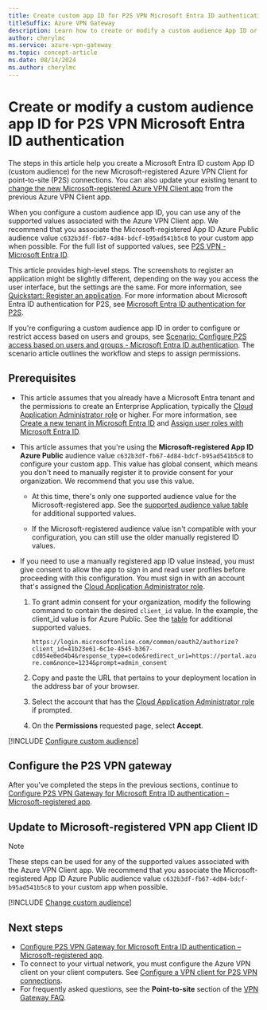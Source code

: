 ```yaml
---
title: Create custom app ID for P2S VPN Microsoft Entra ID authentication
titleSuffix: Azure VPN Gateway
description: Learn how to create or modify a custom audience App ID or upgrade an existing custom App ID to the new Microsoft-registered Azure VPN Client app values.
author: cherylmc
ms.service: azure-vpn-gateway
ms.topic: concept-article
ms.date: 08/14/2024
ms.author: cherylmc
---
```


# Create or modify a custom audience app ID for P2S VPN Microsoft Entra ID authentication

The steps in this article help you create a Microsoft Entra ID custom App ID (custom audience) for the new Microsoft-registered Azure VPN Client for point-to-site (P2S) connections. You can also update your existing tenant to [change the new Microsoft-registered Azure VPN Client app](#change) from the previous Azure VPN Client app.

When you configure a custom audience app ID, you can use any of the supported values associated with the Azure VPN Client app. We recommend that you associate the Microsoft-registered App ID Azure Public audience value `c632b3df-fb67-4d84-bdcf-b95ad541b5c8` to your custom app when possible. For the full list of supported values, see [P2S VPN - Microsoft Entra ID](point-to-site-about.md#entra-id).

This article provides high-level steps. The screenshots to register an application might be slightly different, depending on the way you access the user interface, but the settings are the same. For more information, see [Quickstart: Register an application](/entra/identity-platform/quickstart-register-app). For more information about Microsoft Entra ID authentication for P2S, see [Microsoft Entra ID authentication for P2S](point-to-site-about.md#entra-id).

If you're configuring a custom audience app ID in order to configure or restrict access based on users and groups, see [Scenario: Configure P2S access based on users and groups - Microsoft Entra ID authentication](point-to-site-entra-users-access.md). The scenario article outlines the workflow and steps to assign permissions.

## Prerequisites

* This article assumes that you already have a Microsoft Entra tenant and the permissions to create an Enterprise Application, typically the [Cloud Application Administrator role](/entra/identity/role-based-access-control/permissions-reference#cloud-application-administrator) or higher. For more information, see [Create a new tenant in Microsoft Entra ID](/entra/fundamentals/create-new-tenant) and [Assign user roles with Microsoft Entra ID](/entra/fundamentals/users-assign-role-azure-portal).

* This article assumes that you're using the **Microsoft-registered App ID Azure Public** audience value `c632b3df-fb67-4d84-bdcf-b95ad541b5c8` to configure your custom app. This value has global consent, which means you don't need to manually register it to provide consent for your organization. We recommend that you use this value.

  * At this time, there's only one supported audience value for the Microsoft-registered app. See the [supported audience value table](point-to-site-about.md#entra-id) for additional supported values.

  * If the Microsoft-registered audience value isn't compatible with your configuration, you can still use the older manually registered ID values.

* If you need to use a manually registered app ID value instead, you must give consent to allow the app to sign in and read user profiles before proceeding with this configuration. You must sign in with an account that's assigned the [Cloud Application Administrator role](/entra/identity/role-based-access-control/permissions-reference#cloud-application-administrator).

  1. To grant admin consent for your organization, modify the following command to contain the desired `client_id` value. In the example, the client_id value is for Azure Public. See the [table](point-to-site-about.md#entra-id) for additional supported values.

     ```https://login.microsoftonline.com/common/oauth2/authorize?client_id=41b23e61-6c1e-4545-b367-cd054e0ed4b4&response_type=code&redirect_uri=https://portal.azure.com&nonce=1234&prompt=admin_consent```

  1. Copy and paste the URL that pertains to your deployment location in the address bar of your browser.
  1. Select the account that has the [Cloud Application Administrator role](/entra/identity/role-based-access-control/permissions-reference#cloud-application-administrator) if prompted.
  1. On the **Permissions** requested page, select **Accept**.

[!INCLUDE [Configure custom audience](../../includes/vpn-gateway-custom-audience.md)]

## Configure the P2S VPN gateway

After you've completed the steps in the previous sections, continue to [Configure P2S VPN Gateway for Microsoft Entra ID authentication – Microsoft-registered app](point-to-site-entra-gateway.md).

## <a name="change"></a>Update to Microsoft-registered VPN app Client ID

> [!NOTE]
> These steps can be used for any of the supported values associated with the Azure VPN Client app. We recommend that you associate the Microsoft-registered App ID Azure Public audience value `c632b3df-fb67-4d84-bdcf-b95ad541b5c8` to your custom app when possible.

[!INCLUDE [Change custom audience](../../includes/vpn-gateway-custom-audience-change.md)]

## Next steps

* [Configure P2S VPN Gateway for Microsoft Entra ID authentication – Microsoft-registered app](point-to-site-entra-gateway.md).
* To connect to your virtual network, you must configure the Azure VPN client on your client computers. See [Configure a VPN client for P2S VPN connections](point-to-site-entra-vpn-client-windows.md).
* For frequently asked questions, see the **Point-to-site** section of the [VPN Gateway FAQ](vpn-gateway-vpn-faq.md#P2S).

